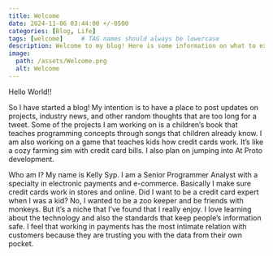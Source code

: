 ```yaml
---
title: Welcome
date: 2024-11-06 03:44:00 +/-0500
categories: [Blog, Life]
tags: [welcome]     # TAG names should always be lowercase
description: Welcome to my blog! Here is some information on what to expect!
image:
  path: /assets/Welcome.png
  alt: Welcome
---
```

Hello World!!

So I have started a blog! My intention is to have a place to post updates on projects, industry news, and other random thoughts that are too long for a tweet. Some of the projects I am working on is a children’s book that teaches programming concepts through songs that children already know. I am also working on a game that teaches kids how credit cards work. It’s like a cozy farming sim with credit card bills. I also plan on jumping into At Proto development. 

Who am I? My name is Kelly Syp. I am a Senior Programmer Analyst with a specialty in electronic payments and e-commerce. Basically I make sure credit cards work in stores and online. Did I want to be a credit card expert when I was a kid? No, I wanted to be a zoo keeper and be friends with monkeys. But it’s a niche that I’ve found that I really enjoy. I love learning about the technology and also the standards that keep people’s information safe. I feel that working in payments has the most intimate relation with customers because they are trusting you with the data from their own pocket. 
